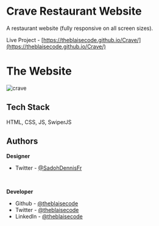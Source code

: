 # Crave Restaurant Website
A restaurant website (fully responsive on all screen sizes).

Live Project - [https://theblaisecode.github.io/Crave/](https://theblaisecode.github.io/Crave/)

# The Website
![crave](https://github.com/theblaisecode/Crave/assets/89015653/1ceb460b-e68e-4bbc-8cec-c63fc39ab92c)


## Tech Stack

HTML, CSS, JS, SwiperJS


## Authors

**Designer**
- Twitter - [@SadohDennisFr](https://twitter.com/SadohDennisFr)

<br/>

**Developer**

- Github - [@theblaisecode](https://github.com/theblaisecode)
- Twitter - [@theblaisecode](https://twitter.com/theblaisecode)
- LinkedIn - [@theblaisecode](https://www.linkedin.com/in/theblaisecode)
